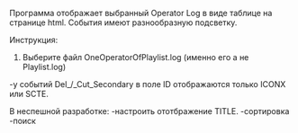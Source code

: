 Программа отображает выбранный Operator Log   в виде таблице на странице html.
События имеют  разнообразную подсветку.

Инструкция:
1. Выберите файл OneOperatorOfPlaylist.log (именно его а не Playlist.log)

-у событий Del_/_Cut_Secondary в поле ID отображаются только ICONX или SCTE.


В неспешной разработке:
-настроить ототбражение TITLE.
-сортировка
-поиск 
